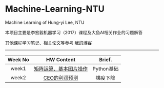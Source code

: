 # Machine-Learning-NTU
Machine Learning of Hung-yi Lee, NTU

本项目主要是李宏毅机器学习（2017）课程及大鱼AI相关作业的习题解答  

其他课程学习笔记、相关论文等参考 [我的博客](https://www.cnblogs.com/yanqiang/p/11274020.html)

***

Week No | HW Content | Brief.
:-: | :-: | :-:
week1 | [矩阵运算、基本图片操作](https://github.com/YanqiangWang/Machine-Learning-NTU/tree/master/week1) | Python基础
week2 | [CEO的利润预测](https://github.com/YanqiangWang/Machine-Learning-NTU/tree/master/week2) | 梯度下降

